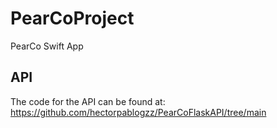# PearCoProject
PearCo Swift App

## API
The code for the API can be found at: https://github.com/hectorpablogzz/PearCoFlaskAPI/tree/main
